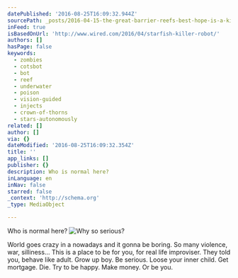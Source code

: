 ```yaml
---
datePublished: '2016-08-25T16:09:32.944Z'
sourcePath: _posts/2016-04-15-the-great-barrier-reefs-best-hope-is-a-killer-robot.md
inFeed: true
isBasedOnUrl: 'http://www.wired.com/2016/04/starfish-killer-robot/'
authors: []
hasPage: false
keywords:
  - zombies
  - cotsbot
  - bot
  - reef
  - underwater
  - poison
  - vision-guided
  - injects
  - crown-of-thorns
  - stars-autonomously
related: []
author: []
via: {}
dateModified: '2016-08-25T16:09:32.354Z'
title: ''
app_links: []
publisher: {}
description: Who is normal here?
inLanguage: en
inNav: false
starred: false
_context: 'http://schema.org'
_type: MediaObject

---
```

Who is normal here?
![Why so serious?](https://the-grid-user-content.s3-us-west-2.amazonaws.com/6584e43b-b0df-453f-8b10-58f4c8a8bb96.jpg)

World goes crazy in a nowadays and it gonna be boring. So many violence, war, silliness... This is a place to be for you, for real life improviser. They told you, behave like adult. Grow up boy. Be serious. Loose your inner child. Get mortgage. Die. Try to be happy. Make money. Or be you.